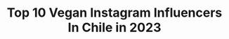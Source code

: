 ---
title: Top 10 Vegan Instagram Influencers In Chile in 2023
description: >-
  Find top vegan Instagram influencers in Chile in 2023. Most popular hashtags: #chile #vegan #chilena.
platform: Instagram
hits: 66
text_top: Identify the most popular Instagram accounts on inBeat.
text_bottom: Our platform aggregates 66 Instagram influencers like this in Chile for you to connect with.
profiles:
  - username: "basmanicx"
    fullname: >-
      𝕬𝖓𝖓𝖆 𝕭𝖆𝖑𝖒𝖆𝖓𝖎𝖈𝖆 🕷
    bio: >-
      1991 | Queerdo | Valpo, CL. DM — annabalmanica@gmail.com Cocinerx en @veganayfacil 🌱
    location: "Chile"
    followers: 28511
    engagement: 819
    commentsToLikes: 0.026943
    id: ck14ld1ovu2340i19wzc6pgep
    verified: false
    hashtags: "#halloween, #dragqueen, #pride, #dragqueenmakeup"
  - username: "fiseacosplay"
    fullname: >-
      Tammy
    bio: >-
      Una simple chica que le gustan cosas y las comparte #videogames #cosplay #cats #pastry #vegan @devirchile fiseacosplay@gmail.com Santiago, Chile
    location: "Chile"
    followers: 29702
    engagement: 500
    commentsToLikes: 0.028172
    id: ckaovu0df65t10i78ibmb5q8a
    verified: false
    hashtags: "#stream, #31juegosdemiedo, #twitch, #cosplay"
  - username: "lunarodriguezespinoza"
    fullname: >-
      LUNA 🌙
    bio: >-
      ☾ vegan ☾ Tik tok & YTube: lunarodriguezespinoza ⇣ entrevista veggies ✨ . Santiago, Chile 🇨🇱
    location: "Chile"
    followers: 50536
    engagement: 1805
    commentsToLikes: 0.008822
    id: ck0vw0eibrjnh0i19kuuwf4ew
    verified: false
    hashtags: "#chilevegano, #chilevegan, #algarrobo, #quedateencasa"
  - username: "palomasurf"
    fullname: >-
      ➰Paloma Santos➰
    bio: >-
      • VEGAN 🌱 • SURFISTA PROFESIONAL • 2x CAMPEONA NACIONAL🇨🇱 • SUBCAMPEONA LATINA 🥈 #eatplantsnotanimals #nomasplastico #bethechange🌎
    location: "Chile"
    followers: 17285
    engagement: 825
    commentsToLikes: 0.043249
    id: ck5hjnd1fgxhn0i110jmvpkne
    verified: false
    hashtags: ""
  - username: "mariazion"
    fullname: >-
      Maria Zion🎤
    bio: >-
      Cantante🎤Actriz🎭 Mamá👩‍👧‍👦 Terapeuta Cannábica💚 Feminismo💜 Vegan🌱 Team @mamajampower Cuenta de respaldo @feminizadas_ Patagonia 🇨🇱 Canal Youtube⬇️
    location: "Chile"
    followers: 13788
    engagement: 438
    commentsToLikes: 0.034594
    id: ck5q11oz08u6z0i11mj156ale
    verified: false
    hashtags: "#woman, #culture, #chile, #body"
  - username: "natalia_hates_you"
    fullname: >-
      🌹 Natalia
    bio: >-
      Yo vivo en una cáscara de nuez 🌰 🎪 Dance to live, live to dance 🎭 XXI años🔮 CDMX 🏙 Vegan 🌱
    location: "Chile"
    followers: 18002
    engagement: 850
    commentsToLikes: 0.115077
    id: ckaoz4v0nkdl40i78p0x3pwaa
    verified: false
    hashtags: "#makeup, #wakeupandmakeup, #graphiclinerlook, #graphicliner"
  - username: "antoyanezl"
    fullname: >-
      Anto Yáñez Lasalvia
    bio: >-
      ￼🏳️‍🌈 VEGAN 🌱
    location: "Chile"
    followers: 4657
    engagement: 1120
    commentsToLikes: 0.067636
    id: ck0w1c1asilbj0i19ir9xta0e
    verified: false
    hashtags: "#chiledespierto, #ridewithyourfamily, #veganlife, #veganathlete"
  - username: "tomxx"
    fullname: >-
      Oscar Silva  𓆏
    bio: >-
      Tatuajes y pinturas 🌚 🌝 Vegan 🐸❤️ @tomxx___ For prints and original paintings on the link
    location: "Chile"
    followers: 16215
    engagement: 815
    commentsToLikes: 0.013641
    id: ck9weuhuhlvyq0j781ubhpds2
    verified: false
    hashtags: "#bright, #tradflash, #paperworkers, #oldlines"
  - username: "lascocinerasmetaleras"
    fullname: >-
      Jazmín Silva
    bio: >-
      ¡Hola! Soy Jazmín, escribo recetas veganas y cocino mucho😊🤘🏼 Cuido a 4 perritas viejitas @losaniosdoradoscaninos 🥰 @tiendalascocinerasmetaleras #vegan
    location: "Chile"
    followers: 39446
    engagement: 193
    commentsToLikes: 0.062631
    id: ck6udh1z8l26a0j71ruk6qa80
    verified: false
    hashtags: "#stayhome, #tutieneslareceta, #elfuturoesvegano, #vegan"
  - username: "elialbasetti"
    fullname: >-
      Eliana Albasetti
    bio: >-
      🇦🇷 en 🇨🇱 🎭 •Actriz •mamá de Emilia y Luján. Vegana 🌱por amor. Mis datos de mamá en @yooytv 👇
    location: "Chile"
    followers: 324182
    engagement: 124
    commentsToLikes: 0.055840
    id: ck5zkv5ibk7r70i14104fbmux
    verified: true
    hashtags: "#vegan, #veganoschile, #vivecrueltyfree, #crueltyfree"
---